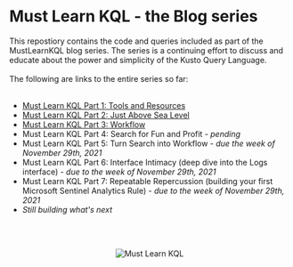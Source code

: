 # Must Learn KQL - the Blog series
This repostiory contains the code and queries included as part of the MustLearnKQL blog series. The series is a continuing effort to discuss and educate about the power and simplicity of the Kusto Query Language.
<br><br>
The following are links to the entire series so far:
<br><br>
* <a href="https://cda.ms/3fC" target="_blank">Must Learn KQL Part 1: Tools and Resources</a><br>
* <a href="https://cda.ms/3fD" target="_blank">Must Learn KQL Part 2: Just Above Sea Level</a><br>
* <a href="https://cda.ms/3fQ" target="_blank">Must Learn KQL Part 3: Workflow</a><br>
* Must Learn KQL Part 4: Search for Fun and Profit - <i>pending</i><br>
* Must Learn KQL Part 5: Turn Search into Workflow - <i>due the week of November 29th, 2021</i><br>
* Must Learn KQL Part 6: Interface Intimacy (deep dive into the Logs interface) - <i>due to the week of November 29th, 2021</i><br>
* Must Learn KQL Part 7: Repeatable Repercussion (building your first Microsoft Sentinel Analytics Rule) - <i>due to the week of November 29th, 2021</i><br>
* <i>Still building what's next</i> 

<br><br>
<center>
<img src="https://github.com/rod-trent/MustLearnKQL/blob/main/Series_Images/MustLearnKQLBannerSmall.png" alt="Must Learn KQL">
</center>
